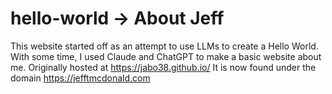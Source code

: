 # hello-world -> About Jeff
This website started off as an attempt to use LLMs to create a Hello World. With some time, I used Claude and ChatGPT to make a basic website about me. 
Originally hosted at https://jabo38.github.io/
It is now found under the domain https://jefftmcdonald.com
